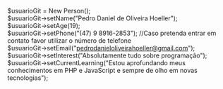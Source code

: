 $usuarioGit = New Person(); <br>
$usuarioGit->setName("Pedro Daniel de Oliveira Hoeller"); <br>
$usuarioGit->setAge(19); <br>
$usuarioGit->setPhone("(47) 9 8916-2853");                                     //Caso pretenda entrar em contato favor utilizar o número de telefone <br>
$usuarioGit->setEmail("pedrodanieloliveirahoeller@gmail.com"); <br>
$usuarioGit->setInterest("Absolutamente tudo sobre programação"); <br>
$usuarioGit->setCurrentLearning("Estou aprofundando meus conhecimentos em PHP e JavaScript e sempre de olho em novas tecnologias"); <br>
